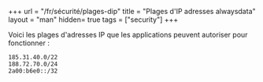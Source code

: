 +++
url = "/fr/sécurité/plages-dip"
title = "Plages d'IP adresses alwaysdata"
layout = "man"
hidden= true
tags = ["security"]
+++


Voici les plages d'adresses IP que les applications peuvent autoriser pour fonctionner :

```
185.31.40.0/22
188.72.70.0/24
2a00:b6e0::/32
```
